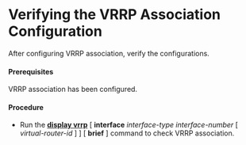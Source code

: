 Verifying the VRRP Association Configuration
============================================

After configuring VRRP association, verify the configurations.

#### Prerequisites

VRRP association has been configured.


#### Procedure

* Run the [**display vrrp**](cmdqueryname=display+vrrp) [ **interface** *interface-type* *interface-number* [ *virtual-router-id* ] ] [ **brief** ] command to check VRRP association.